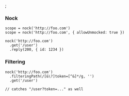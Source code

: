 ;

### Nock

    scope = nock('http://foo.com')
    scope = nock('http://foo.com', { allowUnmocked: true })

    nock('http://foo.com')
      .get('/user')
      .reply(200, { id: 1234 })

### Filtering

    nock('http://foo.com')
      .filteringPath(/[&\?]token=[^&]*/g, '')
      .get('/user')

    // catches "/user?token=..." as well
